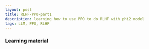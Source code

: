```yaml
---
layout: post
title: RLHF-PPO-part1
description: learning how to use PPO to do RLHF with phi2 model
tags: LLM, PPO, RLHF
---
```




### Learning material 


